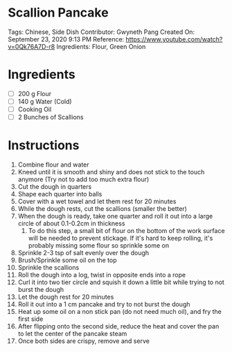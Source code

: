 # Scallion Pancake

Tags: Chinese, Side Dish
Contributor: Gwyneth Pang
Created On: September 23, 2020 9:13 PM
Reference: https://www.youtube.com/watch?v=0Qk76A7D-r8
Ingredients: Flour, Green Onion

# Ingredients

- [ ]  200 g Flour
- [ ]  140 g Water (Cold)
- [ ]  Cooking Oil
- [ ]  2 Bunches of Scallions

# Instructions

1. Combine flour and water
2. Kneed until it is smooth and shiny and does not stick to the touch anymore (Try not to add too much extra flour)
3. Cut the dough in quarters
4. Shape each quarter into balls
5. Cover with a wet towel and let them rest for 20 minutes
6. While the dough rests, cut the scallions (smaller the better)
7. When the dough is ready, take one quarter and roll it out into a large circle of about 0.1-0.2cm in thickness
    1. To do this step, a small bit of flour on the bottom of the work surface will be needed to prevent stickage. If it's hard to keep rolling, it's probably missing some flour so sprinkle some on
8. Sprinkle 2-3 tsp of salt evenly over the dough 
9. Brush/Sprinkle some oil on the top
10. Sprinkle the scallions
11. Roll the dough into a log, twist in opposite ends into a rope 
12. Curl it into two tier circle and squish it down a little bit while trying to not burst the dough
13. Let the dough rest for 20 minutes
14. Roll it out into a 1 cm pancake and try to not burst the dough
15. Heat up some oil on a non stick pan (do not need much oil), and fry the first side
16. After flipping onto the second side, reduce the heat and cover the pan to let the center of the pancake steam 
17. Once both sides are crispy, remove and serve